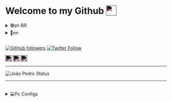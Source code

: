 # Welcome to my Github <img align="top" style="filter: invert(1)" alt="Github" width="32px" src="https://cdn.jsdelivr.net/npm/simple-icons@3.13.0/icons/github.svg" />

<details>
<summary>🟢pt-BR</summary>

* Versão em Português

___


# Olá, me chamo João Pedro.

🤓 Sou apenas um jovem muito curioso que está iniciando na carreira de desenvolvimento.

📚 Atualmente cursando T.I

___

</details>
<details>
<summary>🔴en</summary>

* English Version

___


# Hi, my name is João Pedro.

🤓 I am just a very curious young man who is starting his development career.

📚 Currently studying I.T technician

___

</details>

<br/>

[![GitHub followers](https://img.shields.io/github/followers/JPLeopoldino?color=%23181717&logo=Github&logoColor=%23FFFFFF&style=for-the-badge)](https://github.com/JPLeopoldino "Follow me on Github")
[![Twitter Follow](https://img.shields.io/twitter/follow/dat_duder?color=%231DA1F2&label=Follow%20me&logo=Twitter&logoColor=%231DA1F2&style=for-the-badge)](https://twitter.com/dat_duder "Follow me on Twitter")

[<img align="center" alt="Gmail" width="20px" style="filter: invert(1)" src="https://simpleicons.org/icons/gmail.svg" />](mailto:leopoldino26@gmail.com)‏‏‎ ‎‏‏‎ ‎‏‏‎ ‎[<img align="center" alt="Linkedn" width="20px" style="filter: invert(1)" src="https://simpleicons.org/icons/linkedin.svg" />](https://www.linkedin.com/in/joão-pedro-leopoldino-4648ab185/)‏‏‎ ‎‏‏‎ ‎‏‏‎ ‎[<img align="center" alt="Udemy" width="20px" style="filter: invert(1)" src="https://simpleicons.org/icons/udemy.svg" />](https://www.udemy.com/user/joao-pedro-leopoldino-2/)


___


<img align="top" alt="João Pedro Status" src="https://github-readme-stats.codestackr.vercel.app/api?username=JPLeopoldino&show_icons=true&hide_border=true">

<br/>

___

<br/>

<details>
  <summary>💻Pc Configs</summary>

- CPU
  - [Intel Core I5 - 9600K](https://www.intel.com.br/content/www/br/pt/products/processors/core/i5-processors/i5-9600k.html)
- GPU
  - [MSI GeForce GTX 1650 SUPER GAMING X](https://www.msi.com/Graphics-Card/GeForce-GTX-1650-SUPER-GAMING-X)
- RAM
  - [8GB HyperX Fury DDR4 2400mhz](https://www.hyperxgaming.com/br/memory/fury-ddr4)
- Motherboard
  - [Aorus Z370M Gaming (rev. 1.0)](https://www.gigabyte.com/br/Motherboard/Z370M-AORUS-Gaming-rev-10#kf)
- HD/SSD
  - [SSD M.2 Adata XPG 128GB](https://www.xpg.com/pt/feature/597/)
  - [HDD WD 500GB 7200rpm](https://manualsbrain.com/pt/manuals/61843/)
- Font
  - [Thermaltake TR2 600W](https://br.thermaltake.com/tr2-600w-us.html)
- Cooler
  - [CPU Cooler PCYes ZERO K Z3](https://www.pcyes.com.br/cooler-zero-k-z3/)

</details>